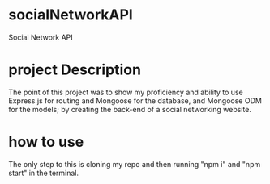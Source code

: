 # socialNetworkAPI
Social Network API

# project Description
The point of this project was to show my proficiency and ability to use Express.js for routing and Mongoose for the database, and Mongoose ODM for the models; by creating the back-end of a social networking website.

# how to use
The only step to this is cloning my repo and then running 
"npm i" and "npm start" in the terminal.
